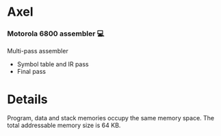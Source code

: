 # Axel
### Motorola 6800 assembler 💻

Multi-pass assembler

* Symbol table and IR pass
* Final pass


# Details

Program, data and stack memories occupy the same memory space. The total addressable memory size is 64 KB.
